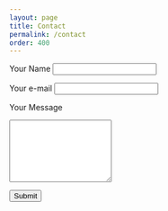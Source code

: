 ```yaml
---
layout: page
title: Contact
permalink: /contact
order: 400
---
```


<form target="_blank" action="https://formsubmit.co/{{ site.email }}" method="POST">

<label for="name">Your Name</label>
<input type="text" id="name" name="name" required>

<label for="email">Your e-mail</label>
<input type="email" id="email" name="email">

<label for="message">Your Message</label>
<textarea id="message" name="message" rows="7" required></textarea>

<button type="submit">Submit</button>
</form>
